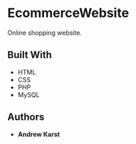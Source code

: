 # EcommerceWebsite
Online shopping website.

## Built With

* HTML
* CSS
* PHP
* MySQL

## Authors

* **Andrew Karst**
